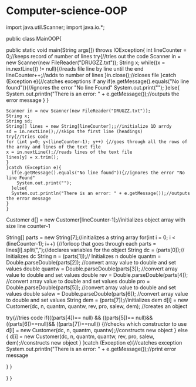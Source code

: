 Computer-science-OOP
====================

import java.util.Scanner;
import java.io.*;

public class MainOOP{
  
  public static void main(String args[]) throws IOException{
    int lineCounter = 0;//keeps record of number of lines
    try{//tries out the code
      Scanner in = new Scanner(new FileReader("DRUGZZ.txt"));
      String x;
      while((x = in.nextLine()) != null){//reads file line by line until the end
          lineCounter++;//adds to number of lines
}in.close();//closes file
    }catch (Exception e){//catches exceptions if any
      if(e.getMessage().equals("No line found")){//ignores the error "No line Found"
        System.out.print("");
      }else{  
      System.out.println("There is an error: " + e.getMessage());//outputs the error message
    } 
    }
     
    Scanner in = new Scanner(new FileReader("DRUGZZ.txt"));
    String x;
    String sd;
    String[] lines = new String[lineCounter];;//initialize 1D arrdy 
    sd = in.nextLine();//skips the first line (headings)
    try{//tries code
    for (int y=0; y<(lineCounter-1); y++) {//goes through all the rows of the array and lines of the text file
    x = in.nextLine();//reads lines of the text file
    lines[y] = x.trim();
    }
    }catch (Exception e){
      if(e.getMessage().equals("No line found")){//ignores the error "No line Found"
        System.out.print("");
      }else{
      System.out.println("There is an error: " + e.getMessage());//outputs the error message
    } 
    }
      
  Customer d[] = new Customer[lineCounter-1];//initializes object array with size line counter-1

  String[] parts = new String[7];//initializes a string array 
  for(int i = 0; i < (lineCounter-1); i++) {//forloop that goes through each 
   parts = lines[i].split(",");//declares variables for the object
   String dc = (parts[0]);// Initializes dc
   String n = (parts[1]);// Initializes n
   double quantm = Double.parseDouble(parts[2]); //convert array value to double and set values
   double quantw = Double.parseDouble(parts[3]); //convert array value to double and set values
   double rev = Double.parseDouble(parts[4]); //convert array value to double and set values
   double pro = Double.parseDouble(parts[5]); //convert array value to double and set values
   double salew = Double.parseDouble(parts[6]); //convert array value to double and set values
   String dem = (parts[7]);//initializes dem
   d[i] = new Customer(dc, n, quantm, quantw, rev, pro, salew, dem); //creates an object

   try{//tries code
   if(((parts[4])== null) && ((parts[5])== null)&& ((parts[6])==null)&& ((parts[7])==null)) {//checks which constructor to use
    d[i] = new Customer(dc, n, quantm, quantw);//constructs new object
   } else {
    d[i] = new Customer(dc, n, quantm, quantw, rev, pro, salew, dem);//constructs new object
   }
   }catch (Exception e){//catches exception
     System.out.println("There is an error: " + e.getMessage());//print error message
        
  }
}
  
}
}
